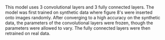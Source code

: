 This model uses 3 convolutional layers and 3 fully connected layers.  The model was first trained on synthetic data where figure 8's were inserted onto images randomly.  After converging to a high accuracy on the synthetic data, the parameters of the convolutional layers were frozen, though the parameters were allowed to vary.  The fully connected layers were then retrained on real data.
